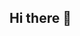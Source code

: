 ## Hi there 👋

<!--
**Harsha232408/Harsha232408** is a ✨ _special_ ✨ repository because its `README.md` (this file) appears on your GitHub profile.

Here are some ideas to get you started:

 I am a student
 I am currently learning fullstack developer skills
- 👯 I’m looking to collaborate on ...
Projects

- 📫 How to reach me: ...
- 😄 Pronouns: ...
- ⚡ Fun fact: ...
-->
